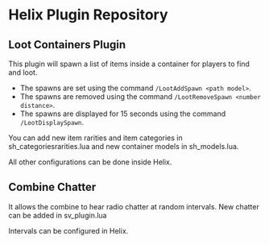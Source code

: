 # Helix Plugin Repository

## Loot Containers Plugin

This plugin will spawn a list of items inside a container for players to find and loot.

* The spawns are set using the command `/LootAddSpawn <path model>`.
* The spawns are removed using the command `/LootRemoveSpawn <number distance>`.
* The spawns are displayed for 15 seconds using the command `/LootDisplaySpawn`.

You can add new item rarities and item categories in sh_categoriesrarities.lua and new container models in sh_models.lua.

All other configurations can be done inside Helix.

## Combine Chatter

It allows the combine to hear radio chatter at random intervals.
New chatter can be added in sv_plugin.lua

Intervals can be configured in Helix.




